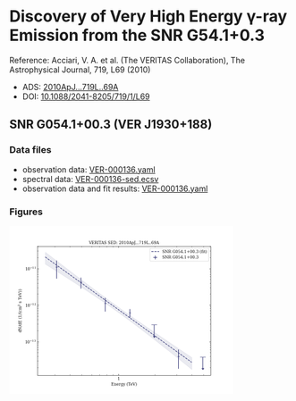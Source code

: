 # Discovery of Very High Energy γ-ray Emission from the SNR G54.1+0.3

Reference:
Acciari, V. A. et al. (The VERITAS Collaboration), The Astrophysical Journal, 719, L69 (2010)

- ADS: [2010ApJ...719L..69A](http://adsabs.harvard.edu/abs/2010ApJ...719L..69A)
- DOI: [10.1088/2041-8205/719/1/L69](https://doi.org/10.1088/2041-8205/719/1/L69)

## SNR G054.1+00.3 (VER J1930+188)
### Data files

- observation data: [VER-000136.yaml](VER-000136.yaml)
- spectral data: [VER-000136-sed.ecsv](VER-000136-sed.ecsv)
- observation data and fit results: [VER-000136.yaml](VER-000136.yaml)


### Figures

<img src="figures/2010ApJ...719L..69A-VER-136-1-sed.png" alt="drawing" width="400"/>
